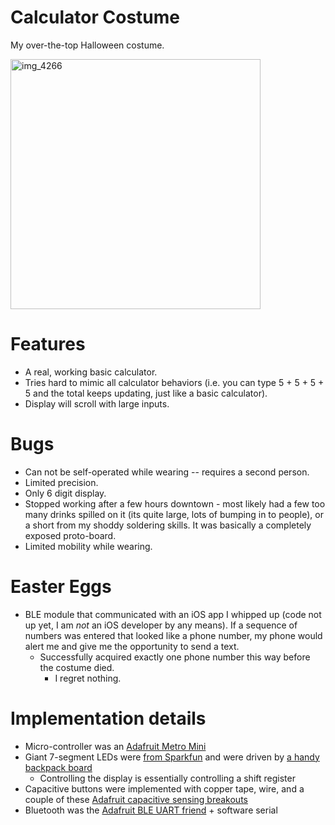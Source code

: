 # Calculator Costume
My over-the-top Halloween costume.

<img src="https://user-images.githubusercontent.com/5134584/38205192-ad210462-3673-11e8-89c2-e6e046ff9990.jpeg" alt="img_4266" width="400">

# Features
- A real, working basic calculator.
- Tries hard to mimic all calculator behaviors (i.e. you can type 5 + 5 + 5 + 5 and the total keeps updating, just like a basic calculator).
- Display will scroll with large inputs.

# Bugs
- Can not be self-operated while wearing -- requires a second person.
- Limited precision.
- Only 6 digit display.
- Stopped working after a few hours downtown - most likely had a few too many drinks spilled on it (its quite large, lots of bumping in to people), or a short from my shoddy soldering skills. It was basically a completely exposed proto-board.
- Limited mobility while wearing.

# Easter Eggs
- BLE module that communicated with an iOS app I whipped up (code not up yet, I am _not_ an iOS developer by any means). If a sequence of numbers was entered that looked like a phone number, my phone would alert me and give me the opportunity to send a text.
  - Successfully acquired exactly one phone number this way before the costume died.
    - I regret nothing.

# Implementation details
- Micro-controller was an [Adafruit Metro Mini](https://www.adafruit.com/product/2590)
- Giant 7-segment LEDs were [from Sparkfun](https://www.sparkfun.com/products/8530) and were driven by [a handy backpack board](https://www.sparkfun.com/products/13279)
  - Controlling the display is essentially controlling a shift register
- Capacitive buttons were implemented with copper tape, wire, and a couple of these [Adafruit capacitive sensing breakouts](https://www.adafruit.com/product/1982)
- Bluetooth was the [Adafruit BLE UART friend](https://www.adafruit.com/product/2479) + software serial
